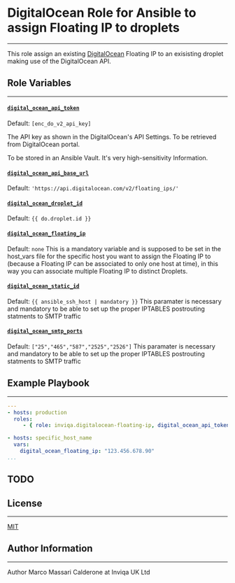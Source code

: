 # DigitalOcean Role for Ansible to assign Floating IP to droplets
------------
This role assign an existing [DigitalOcean][digitalocean] Floating IP to an exisisting droplet making use of the DigitalOcean API.

## Role Variables
------------
#### [`digital_ocean_api_token`][digital_ocean_api_token]
Default: `[enc_do_v2_api_key]`

The API key as shown in the DigitalOcean's API Settings.
To be retrieved from DigitalOcean portal.

To be stored in an Ansible Vault. It's very high-sensitivity Information.

#### [`digital_ocean_api_base_url`][digital_ocean_api_base_url]
Default: `'https://api.digitalocean.com/v2/floating_ips/'`

#### [`digital_ocean_droplet_id`][digital_ocean_droplet_id]
Default: `{{ do.droplet.id }}`

#### [`digital_ocean_floating_ip`][digital_ocean_floating_ip]
Default: `none`
This is a mandatory variable and is supposed to be set in the host_vars file for the specific host you want to assign the Floating IP to (because a Floating IP can be associated to only one host at time), in this way you can associate multiple Floating IP to distinct Droplets.

#### [`digital_ocean_static_id`][digital_ocean_static_id]
Default: `{{ ansible_ssh_host | mandatory }}`
This paramater is necessary and mandatory to be able to set up the proper IPTABLES postrouting statments to SMTP traffic

#### [`digital_ocean_smtp_ports`][digital_ocean_smtp_ports]
Default: `["25","465","587","2525","2526"]`
This paramater is necessary and mandatory to be able to set up the proper IPTABLES postrouting statments to SMTP traffic

## Example Playbook
----------------

```YAML
---
- hosts: production
  roles:
     - { role: inviqa.digitalocean-floating-ip, digital_ocean_api_token: 'abcdef012234343' }

- hosts: specific_host_name
  vars:
    digital_ocean_floating_ip: "123.456.678.90"
...
```
## TODO

## License
-------

[MIT][licence]

## Author Information
------------------
Author Marco Massari Calderone at Inviqa UK Ltd

[github]: https://github.com/inviqa/ansible-digitalocean-floating-ip "Github location of this role"
[digitalocean]: https://digitalocean.com "DigitalOcean website"
[digital_ocean_api_base_url]: https://github.com/inviqa/ansible-digitalocean-floating-ip/blob/master/defaults/main.yml#L2 "Link to variable on master"
[digital_ocean_api_token]: https://github.com/inviqa/ansible-digitalocean-floating-ip/blob/master/defaults/main.yml#L3 "Link to variable on master"
[digital_ocean_droplet_id]: https://github.com/inviqa/ansible-digitalocean-floating-ip/blob/master/defaults/main.yml#L4 "Link to variable on master"
[digital_ocean_floating_ip]: https://github.com/inviqa/ansible-digitalocean-floating-ip/blob/master/defaults/main.yml#L5 "Link to variable on master"
[digital_ocean_static_id]: https://github.com/inviqa/ansible-digitalocean-floating-ip/blob/master/defaults/main.yml#L6 "Link to variable on master"
[digital_ocean_smtp_ports]: https://github.com/inviqa/ansible-digitalocean-floating-ip/blob/master/defaults/main.yml#L7 "Link to variable on master"
[licence]: https://raw.githubusercontent.com/inviqa/ansible-digitalocean-floating-ip/master/LICENSE
